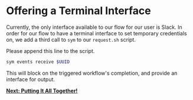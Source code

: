 # Offering a Terminal Interface

Currently, the only interface available to our flow for our user is Slack. In order for our flow to have a terminal interface to set temporary credentials on, we add a third call to `sym` to our `request.sh` script.

Please append this line to the script.

```bash
sym events receive $UUID
```

This will block on the triggered workflow's completion, and provide an interface for output.

**[Next: Putting It All Together!](10_all_together.md)**
